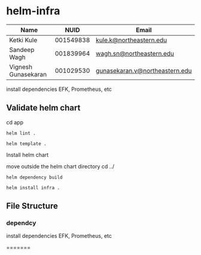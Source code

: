 # helm-infra


| Name                | NUID      | Email                          |
| ------------------- | --------- | ------------------------------ |
| Ketki Kule          | 001549838 | kule.k@northeastern.edu        |
| Sandeep Wagh        | 001839964 | wagh.sn@northeastern.edu       |
| Vignesh Gunasekaran | 001029530 | gunasekaran.v@northeastern.edu |

install dependencies EFK, Prometheus, etc

## Validate helm chart
cd app

```
helm lint . 
```

```
helm template .
```

Install helm chart 

move outside the helm chart directory 
 cd ../

 ```
helm dependency build
```

```
helm install infra .
```


## File Structure

### dependcy

install dependencies EFK, Prometheus, etc


=======